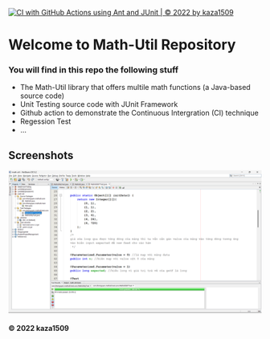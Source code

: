 [![CI with GitHub Actions using Ant and JUnit | © 2022 by kaza1509](https://github.com/kaza1509/math-util/actions/workflows/ci-junit.yml/badge.svg)](https://github.com/kaza1509/math-util/actions/workflows/ci-junit.yml)

# Welcome to Math-Util Repository
###  You will find in this repo the following stuff
* The Math-Util library that offers multile math functions (a Java-based source code)
* Unit Testing source code with JUnit Framework 
* Github action to demonstrate the Continuous Intergration (CI) technique
* Regession Test
* ...

## Screenshots
![DDT & TDD With JUnit](https://github.com/kaza1509/math-util/blob/main/images/JUnit.png)

#### © 2022 kaza1509